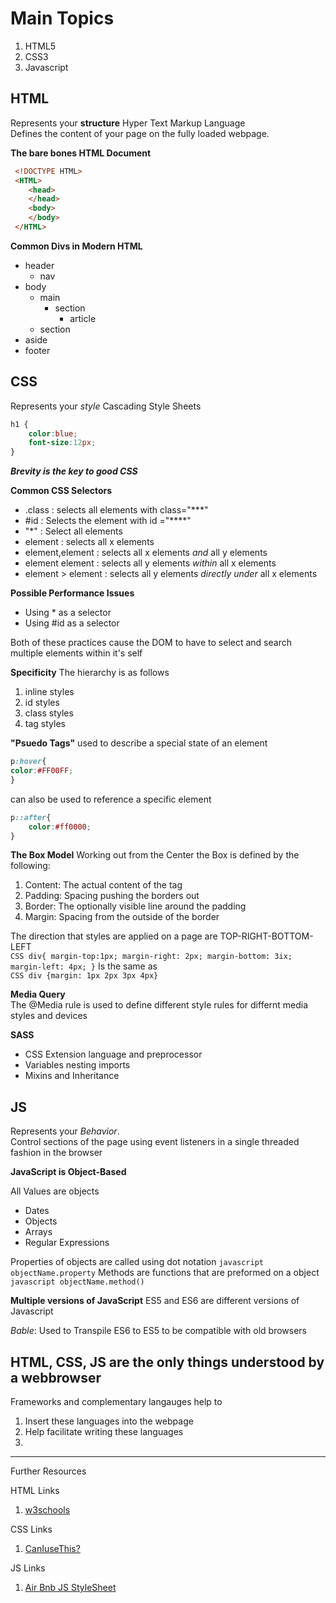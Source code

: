 # Main Topics 
1. HTML5  
2. CSS3    
3. Javascript  

## HTML
Represents your **structure**
Hyper Text Markup Language  
Defines the content of your page on the fully loaded webpage.

**The bare bones HTML Document**

```HTML
 <!DOCTYPE HTML>
 <HTML>
    <head>
    </head>
    <body>
    </body>
 </HTML>
```
**Common Divs in Modern HTML**
* header
    * nav
* body
    * main
        * section
            * article
    * section
* aside
* footer


## CSS
Represents your *style*
Cascading Style Sheets  
```CSS
h1 {
    color:blue;
    font-size:12px;
}
```
***Brevity is the key to good CSS***

**Common CSS Selectors**
* .class : selects all elements with class="***"
* #id : Selects the element with id ="****"
* "*" : Select all elements
* element : selects all x elements
* element,element : selects all x elements *and* all y elements
* element element : selects all y elements *within* all x elements
* element > element : selects all y elements *directly under* all x elements

**Possible Performance Issues**
* Using * as  a selector 
* Using #id as a selector 

Both of these practices cause the DOM to have to select and search multiple elements within it's self 

**Specificity** 
The hierarchy is as follows 
1. inline styles
2. id styles
3. class styles
4. tag styles

**"Psuedo Tags"**
used to describe a special state of an element
```CSS
p:hover{
color:#FF00FF;
}
```
can also be used to reference a specific element
```CSS
p::after{
    color:#ff0000;
}
```

**The Box Model**
Working out from the Center the Box is defined by the following: 
1. Content: The actual content of the tag
2. Padding: Spacing pushing the borders out 
3. Border: The optionally visible line around the padding
4. Margin: Spacing from the outside of the border 
 
The direction that styles are applied on a page are TOP-RIGHT-BOTTOM-LEFT  
`CSS
div{
    margin-top:1px;
    margin-right: 2px;
    margin-bottom: 3ix;
    margin-left: 4px;
}`
Is the same as   
`CSS
div {margin: 1px 2px 3px 4px}`

**Media Query**   
The @Media rule is used to define different style rules for differnt media styles and devices


**SASS**  
* CSS Extension language and preprocessor
* Variables nesting imports
* Mixins and Inheritance

## JS
Represents your *Behavior*.   
Control sections of the page using event listeners in a single threaded fashion in the browser

**JavaScript is Object-Based**  

All Values are objects   
* Dates
* Objects
* Arrays
* Regular Expressions

Properties of objects are called using dot notation
`javascript
objectName.property`
Methods are functions that are preformed on a object
`javascript
objectName.method()`

**Multiple versions of JavaScript** 
ES5 and ES6 are different versions of Javascript 

*Bable*: Used to Transpile ES6 to ES5 to be compatible with old browsers


## HTML, CSS, JS are the only things understood by a webbrowser
Frameworks and complementary langauges help to 
1. Insert these languages into the webpage
2. Help facilitate writing these languages 
3. 

---
Further Resources


HTML Links
1. [w3schools](www.w3schools.com)

CSS Links  
1. [CanIuseThis?](www.CanIusethis.com)

JS Links
1. [Air Bnb JS StyleSheet](www.github.com/airbnb/javascript)


